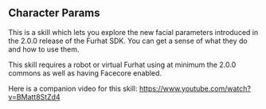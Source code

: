 ## Character Params

This is a skill which lets you explore the new facial parameters introduced in the 2.0.0 release of the Furhat SDK.
You can get a sense of what they do and how to use them.

This skill requires a robot or virtual Furhat using at minimum the 2.0.0 commons as well as having Facecore enabled.

Here is a companion video for this skill: https://www.youtube.com/watch?v=BMatt8StZd4

